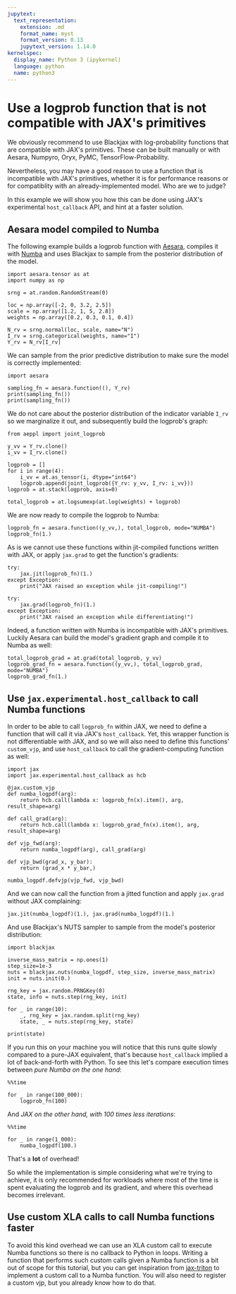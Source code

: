 ```yaml
---
jupytext:
  text_representation:
    extension: .md
    format_name: myst
    format_version: 0.13
    jupytext_version: 1.14.0
kernelspec:
  display_name: Python 3 (ipykernel)
  language: python
  name: python3
---
```


# Use a logprob function that is not compatible with JAX's primitives


We obviously recommend to use Blackjax with log-probability functions that are compatible with JAX's primitives. These can be built manually or with Aesara, Numpyro, Oryx, PyMC, TensorFlow-Probability.

Nevertheless, you may have a good reason to use a function that is incompatible with JAX's primitives, whether it is for performance reasons or for compatiblity with an already-implemented model. Who are we to judge?

In this example we will show you how this can be done using JAX's experimental `host_callback` API, and hint at a faster solution.

## Aesara model compiled to Numba

The following example builds a logprob function with [Aesara](https://github.com/aesara-devs/aesara), compiles it with [Numba](https://numba.pydata.org/) and uses Blackjax to sample from the posterior distribution of the model.

```{code-cell} ipython3
import aesara.tensor as at
import numpy as np

srng = at.random.RandomStream(0)

loc = np.array([-2, 0, 3.2, 2.5])
scale = np.array([1.2, 1, 5, 2.8])
weights = np.array([0.2, 0.3, 0.1, 0.4])

N_rv = srng.normal(loc, scale, name="N")
I_rv = srng.categorical(weights, name="I")
Y_rv = N_rv[I_rv]
```

We can sample from the prior predictive distribution to make sure the model is correctly implemented:

```{code-cell} ipython3
import aesara

sampling_fn = aesara.function((), Y_rv)
print(sampling_fn())
print(sampling_fn())
```

We do not care about the posterior distribution of the indicator variable `I_rv` so we marginalize it out, and subsequently build the logprob's graph:

```{code-cell} ipython3
from aeppl import joint_logprob

y_vv = Y_rv.clone()
i_vv = I_rv.clone()

logprob = []
for i in range(4):
    i_vv = at.as_tensor(i, dtype="int64")
    logprob.append(joint_logprob({Y_rv: y_vv, I_rv: i_vv}))
logprob = at.stack(logprob, axis=0)

total_logprob = at.logsumexp(at.log(weights) + logprob)
```

We are now ready to compile the logprob to Numba:

```{code-cell} ipython3
logprob_fn = aesara.function((y_vv,), total_logprob, mode="NUMBA")
logprob_fn(1.)
```

As is we cannot use these functions within jit-compiled functions written with JAX, or apply `jax.grad` to get the function's gradients:

```{code-cell} ipython3
try:
    jax.jit(logprob_fn)(1.)
except Exception:
    print("JAX raised an exception while jit-compiling!")

try:
    jax.grad(logprob_fn)(1.)
except Exception:
    print("JAX raised an exception while differentiating!")
```

Indeed, a function written with Numba is incompatible with JAX's primitives. Luckily Aesara can build the model's gradient graph and compile it to Numba as well:

```{code-cell} ipython3
total_logprob_grad = at.grad(total_logprob, y_vv)
logprob_grad_fn = aesara.function((y_vv,), total_logprob_grad, mode="NUMBA")
logprob_grad_fn(1.)
```

## Use `jax.experimental.host_callback` to call Numba functions

In order to be able to call `logprob_fn` within JAX, we need to define a function that will call it via JAX's `host_callback`. Yet, this wrapper function is not differentiable with JAX, and so we will also need to define this functions' `custom_vjp`, and use `host_callback` to call the gradient-computing function as well:

```{code-cell} ipython3
import jax
import jax.experimental.host_callback as hcb

@jax.custom_vjp
def numba_logpdf(arg):
    return hcb.call(lambda x: logprob_fn(x).item(), arg, result_shape=arg)

def call_grad(arg):
    return hcb.call(lambda x: logprob_grad_fn(x).item(), arg, result_shape=arg)

def vjp_fwd(arg):
    return numba_logpdf(arg), call_grad(arg)

def vjp_bwd(grad_x, y_bar):
    return (grad_x * y_bar,)

numba_logpdf.defvjp(vjp_fwd, vjp_bwd)
```

And we can now call the function from a jitted function and apply `jax.grad` without JAX complaining:

```{code-cell} ipython3
jax.jit(numba_logpdf)(1.), jax.grad(numba_logpdf)(1.)
```

And use Blackjax's NUTS sampler to sample from the model's posterior distribution:

```{code-cell} ipython3
import blackjax

inverse_mass_matrix = np.ones(1)
step_size=1e-3
nuts = blackjax.nuts(numba_logpdf, step_size, inverse_mass_matrix)
init = nuts.init(0.)

rng_key = jax.random.PRNGKey(0)
state, info = nuts.step(rng_key, init)

for _ in range(10):
    _, rng_key = jax.random.split(rng_key)
    state, _ = nuts.step(rng_key, state)

print(state)
```

If you run this on your machine you will notice that this runs quite slowly compared to a pure-JAX equivalent, that's because `host_callback` implied a lot of back-and-forth with Python. To see this let's compare execution times between *pure Numba on the one hand*:

```{code-cell} ipython3
%%time

for _ in range(100_000):
    logprob_fn(100)
```

And *JAX on the other hand, with 100 times less iterations*:

```{code-cell} ipython3
%%time

for _ in range(1_000):
    numba_logpdf(100.)
```

That's a **lot** of overhead!

So while the implementation is simple considering what we're trying to achieve, it is only recommended for workloads where most of the time is spent evaluating the logprob and its gradient, and where this overhead becomes irrelevant.


## Use custom XLA calls to call Numba functions faster


To avoid this kind overhead we can use an XLA custom call to execute Numba functions so there is no callback to Python in loops. Writing a function that performs such custom calls given a Numba function is a bit out of scope for this tutorial, but you can get inspiration from [jax-triton](https://github.com/jax-ml/jax-triton/blob/main/jax_triton/triton_call.py) to implement a custom call to a Numba function. You will also need to register a custom vjp, but you already know how to do that.
